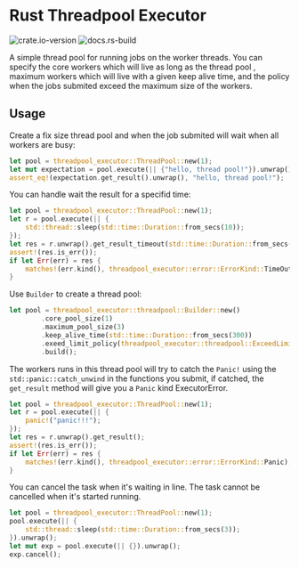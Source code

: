# Rust Threadpool Executor

![crate.io-version](https://img.shields.io/crates/v/threadpool-executor)
![docs.rs-build](https://img.shields.io/docsrs/threadpool-executor)

A simple thread pool for running jobs on the worker threads. You can specify the core workers which will live as long as the thread pool , maximum workers which will live with a given keep alive time, and the policy when the jobs submited exceed the maximum size of the workers. 


## Usage

Create a fix size thread pool and when the job submited will wait when all workers are busy:

```rust
let pool = threadpool_executor::ThreadPool::new(1);
let mut expectation = pool.execute(|| {"hello, thread pool!"}).unwrap();
assert_eq!(expectation.get_result().unwrap(), "hello, thread pool!");
```

You can handle wait the result for a specifid time:

```rust
let pool = threadpool_executor::ThreadPool::new(1);
let r = pool.execute(|| {
    std::thread::sleep(std::time::Duration::from_secs(10));
});
let res = r.unwrap().get_result_timeout(std::time::Duration::from_secs(3));
assert!(res.is_err());
if let Err(err) = res {
    matches!(err.kind(), threadpool_executor::error::ErrorKind::TimeOut);
}
```


Use `Builder` to create a thread pool:

```rust
let pool = threadpool_executor::threadpool::Builder::new()
        .core_pool_size(1)
        .maximum_pool_size(3)
        .keep_alive_time(std::time::Duration::from_secs(300))
        .exeed_limit_policy(threadpool_executor::threadpool::ExceedLimitPolicy::Wait)
        .build();
```

The workers runs in this thread pool will try to catch the `Panic!` using the `std::panic::catch_unwind` in the functions you submit, if catched, the `get_result` method will give you a `Panic` kind ExecutorError.

```rust
let pool = threadpool_executor::ThreadPool::new(1);
let r = pool.execute(|| {
    panic!("panic!!!");
});
let res = r.unwrap().get_result();
assert!(res.is_err());
if let Err(err) = res {
    matches!(err.kind(), threadpool_executor::error::ErrorKind::Panic);
}
```

You can cancel the task when it's waiting in line. The task cannot be cancelled when it's started running. 

```rust
let pool = threadpool_executor::ThreadPool::new(1);
pool.execute(|| {
    std::thread::sleep(std::time::Duration::from_secs(3));
}).unwrap();
let mut exp = pool.execute(|| {}).unwrap();
exp.cancel();
```

